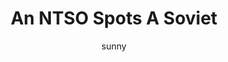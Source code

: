 ---
media: "images/rounds/war/ntso_spots_a_soviet.png"
media_type: image
title: An NTSO Spots A Soviet
author: sunny
desc: An exchange of bullets ensues.
---